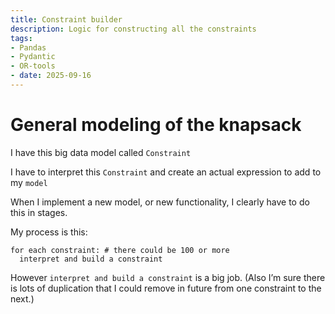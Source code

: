 ```yaml
---
title: Constraint builder
description: Logic for constructing all the constraints
tags:
- Pandas
- Pydantic
- OR-tools
- date: 2025-09-16
---
```


# General modeling of the knapsack

I have this big data model called `Constraint`

I have to interpret this `Constraint` and create an actual expression to add to my `model`

When I implement a new model, or new functionality, I clearly have to do this in stages.

My process is this:
```
for each constraint: # there could be 100 or more
  interpret and build a constraint
```

However `interpret and build a constraint` is a big job.
(Also I’m sure there is lots of duplication that I could remove in future from one constraint to the next.)

